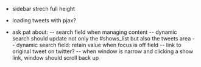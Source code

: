 - sidebar strech full height

- loading tweets with pjax?

- ask pat about:
-- search field when managing content
-- dynamic search should update not only the #shows_list but also the tweets area
-- dynamic search field: retain value when focus is off field
-- link to original tweet on twitter?
-- when window is narrow and clicking a show link, window should scroll back up

